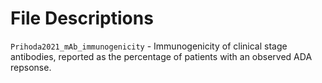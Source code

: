 # File Descriptions

`Prihoda2021_mAb_immunogenicity` - Immunogenicity of clinical stage antibodies, reported as the percentage of patients with an observed ADA repsonse.
